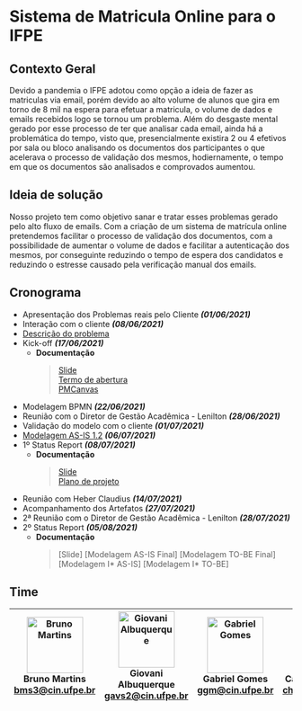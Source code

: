 # Sistema de Matricula Online para o IFPE

## Contexto Geral
Devido a pandemia o IFPE adotou como opção a ideia de fazer as matriculas via email, porém devido ao alto volume de alunos que gira em torno de 8 mil na espera para efetuar a matricula, o volume de dados e emails recebidos logo se tornou um problema. Além do desgaste mental gerado por esse processo de ter que analisar cada email, ainda há a problemática do tempo, visto que, presencialmente existira 2 ou 4 efetivos por sala ou bloco analisando os documentos dos participantes o que acelerava o processo de validação dos mesmos, hodiernamente, o tempo em que os documentos são analisados e comprovados aumentou.

## Ideia de solução
Nosso projeto tem como objetivo sanar e tratar esses problemas gerado pelo alto fluxo de emails. Com a criação de um sistema de matrícula online pretendemos facilitar o processo de validação dos documentos, com a possibilidade de aumentar o volume de dados e facilitar a autenticação dos mesmos, por conseguinte reduzindo o tempo de espera dos candidatos e reduzindo o estresse causado pela verificação manual dos emails.

## Cronograma
 - Apresentação dos Problemas reais pelo Cliente  ***(01/06/2021)***
 - Interação com o cliente  ***(08/06/2021)***
 - [Descrição do problema](SGE/Descrição-do-Problema.md) 
 - Kick-off ***(17/06/2021)***
   - **Documentação**
     > [Slide](SGE/Slide%20Kick-off.pdf)<br>
     > [Termo de abertura](/PGP/Termo%20de%20Abertura%20-%20Time%202.pdf)<br>
     > [PMCanvas](/PGP/PMCanvas_Abertura.PNG)
 - Modelagem BPMN ***(22/06/2021)***
 - Reunião com o Diretor de Gestão Acadêmica - Lenilton ***(28/06/2021)***
 - Validação do modelo com o cliente ***(01/07/2021)***
 - [Modelagem AS-IS 1.2](GPN/Matrículas%20IFPE%20(AS%20IS)%20-%20Versão%201.2.png) ***(06/07/2021)***
 - 1º Status Report ***(08/07/2021)***
   - **Documentação**
     > [Slide](/SGE/1º%20Status%20Report.pdf)<br>
     > [Plano de projeto](/PGP/_Plano%20de%20Projeto%20Preliminar.docx.pdf)
 - Reunião com Heber Claudius ***(14/07/2021)***
 - Acompanhamento dos Artefatos ***(27/07/2021)***
 - 2ª Reunião com o Diretor de Gestão Acadêmica - Lenilton ***(28/07/2021)***
 - 2º Status Report ***(05/08/2021)***
   - **Documentação**
     >[Slide]
     >[Modelagem AS-IS Final]
     >[Modelagem TO-BE Final]
     >[Modelagem I* AS-IS]
     >[Modelagem I* TO-BE]
## Time

| <img src="https://avatars.githubusercontent.com/u/49536304?v=4" width="100px;" alt="Bruno Martins"/><br>Bruno Martins<br><bms3@cin.ufpe.br>|<img src="https://avatars.githubusercontent.com/u/51493065?v=4" width="100px;" alt="Giovani Albuquerque"/> <br>Giovani Albuquerque<br><gavs2@cin.ufpe.br>|<img src="https://avatars.githubusercontent.com/u/52187353?v=4" width="100px;" alt="Gabriel Gomes"/> <br>Gabriel Gomes<br><ggm@cin.ufpe.br>|<img src="https://avatars.githubusercontent.com/u/52244835?v=4" width="100px;" alt="Carlos Henrique"/> <br>Carlos Henrique<br><chsf@cin.ufpe.br> |
|-|-|-|-|
